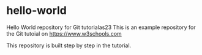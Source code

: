 # hello-world
Hello World repository for Git tutorialas23
This is an example repository for the Git tutoial on https://www.w3schools.com

This repository is built step by step in the tutorial.